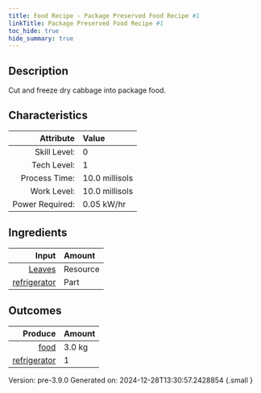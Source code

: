 ```yaml
---
title: Food Recipe - Package Preserved Food Recipe #1
linkTitle: Package Preserved Food Recipe #1
toc_hide: true
hide_summary: true
---
```


## Description
Cut and freeze dry cabbage into package food.

## Characteristics

| Attribute      | Value |
|--------:|:------|
|Skill Level:|0|
|Tech Level:|1|
|Process Time:|10.0 millisols|
|Work Level:|10.0 millisols|
|Power Required:|0.05 kW/hr|

## Ingredients

| Input      | Amount |
|--------:|:------|
|[Leaves](/docs/definitions/resource/leaves)|Resource|8.0 kg|
|[refrigerator](/docs/definitions/part/refrigerator)|Part|1|

## Outcomes


| Produce      | Amount |
|--------:|:------|
|[food](/docs/definitions/resource/food)|3.0 kg|
|[refrigerator](/docs/definitions/part/refrigerator)|1|


Version: pre-3.9.0 Generated on: 2024-12-28T13:30:57.2428854
{.small }

